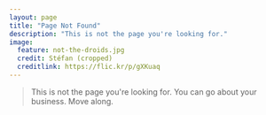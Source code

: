 ```yaml
---
layout: page
title: "Page Not Found"
description: "This is not the page you're looking for."
image:
  feature: not-the-droids.jpg
  credit: Stéfan (cropped)
  creditlink: https://flic.kr/p/gXKuaq
---
```


> This is not the page you're looking for.
You can go about your business.
Move along.

<script type="text/javascript">
  var GOOG_FIXURL_LANG = 'en';
  var GOOG_FIXURL_SITE = '{{ site.url }}'
</script>
<script type="text/javascript"
  src="http://linkhelp.clients.google.com/tbproxy/lh/wm/fixurl.js">
</script>